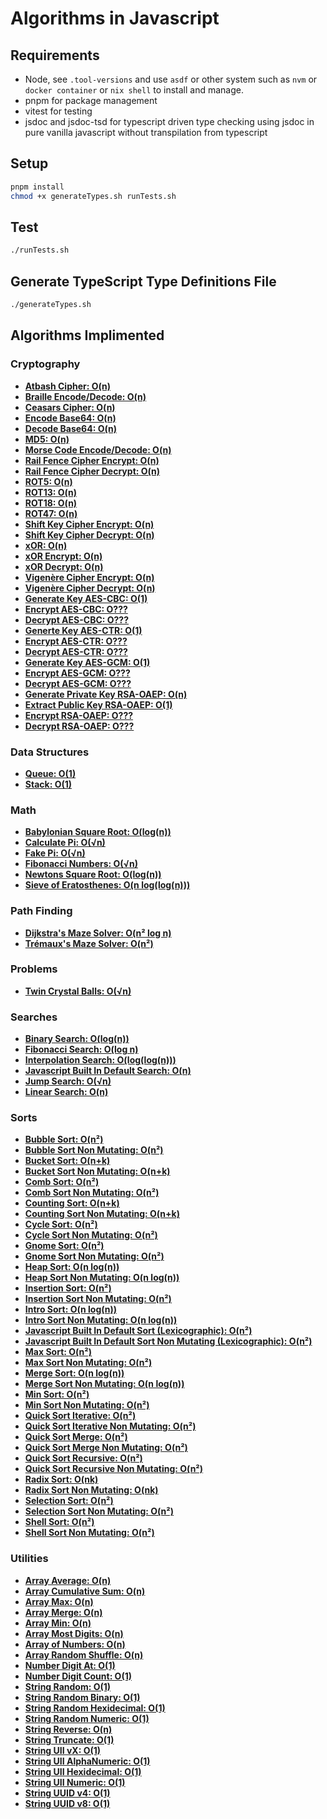 # Algorithms in Javascript

## Requirements
* Node, see `.tool-versions` and use `asdf` or other system such as `nvm` or `docker container` or `nix shell` to install and manage.
* pnpm for package management
* vitest for testing
* jsdoc and jsdoc-tsd for typescript driven type checking using jsdoc in pure vanilla javascript without transpilation from typescript

## Setup
```zsh
pnpm install
chmod +x generateTypes.sh runTests.sh
```

## Test
```zsh
./runTests.sh
```

## Generate TypeScript Type Definitions File
```zsh
./generateTypes.sh
```

## Algorithms Implimented

### Cryptography

* **[Atbash Cipher: O(n)](algorithms/cryptography/atbashCipher.js)**
* **[Braille Encode/Decode: O(n)](algorithms/cryptography/braille.js)**
* **[Ceasars Cipher: O(n)](algorithms/cryptography/ceasarsCipher.js)**
* **[Encode Base64: O(n)](algorithms/cryptography/base64.js)**
* **[Decode Base64: O(n)](algorithms/cryptography/base64.js)**
* **[MD5: O(n)](algorithms/cryptography/md5.js)**
* **[Morse Code Encode/Decode: O(n)](algorithms/cryptography/morseCode.js)**
* **[Rail Fence Cipher Encrypt: O(n)](algorithms/cryptography/railFenceCipher.js)**
* **[Rail Fence Cipher Decrypt: O(n)](algorithms/cryptography/railFenceCipher.js)**
* **[ROT5: O(n)](algorithms/cryptography/rot5.js)**
* **[ROT13: O(n)](algorithms/cryptography/rot13.js)**
* **[ROT18: O(n)](algorithms/cryptography/rot18.js)**
* **[ROT47: O(n)](algorithms/cryptography/rot47.js)**
* **[Shift Key Cipher Encrypt: O(n)](algorithms/cryptography/shiftKeyCipher.js)**
* **[Shift Key Cipher Decrypt: O(n)](algorithms/cryptography/shiftKeyCipher.js)**
* **[xOR: O(n)](algorithms/cryptography/xOR.js)**
* **[xOR Encrypt: O(n)](algorithms/cryptography/xOR.js)**
* **[xOR Decrypt: O(n)](algorithms/cryptography/xOR.js)**
* **[Vigenère Cipher Encrypt: O(n)](algorithms/cryptography/vigenereCipher.js)**
* **[Vigenère Cipher Decrypt: O(n)](algorithms/cryptography/vigenereCipher.js)**
* **[Generate Key AES-CBC: O(1)](algorithms/cryptography/encryptionAES-CBC.js)**
* **[Encrypt AES-CBC: O???](algorithms/cryptography/encryptionAES-CBC.js)**
* **[Decrypt AES-CBC: O???](algorithms/cryptography/encryptionAES-CBC.js)**
* **[Generte Key AES-CTR: O(1)](algorithms/cryptography/encryptionAES-CTR.js)**
* **[Encrypt AES-CTR: O???](algorithms/cryptography/encryptionAES-CTR.js)**
* **[Decrypt AES-CTR: O???](algorithms/cryptography/encryptionAES-CTR.js)**
* **[Generate Key AES-GCM: O(1)](algorithms/cryptography/encryptionAES-GCM.js)**
* **[Encrypt AES-GCM: O???](algorithms/cryptography/encryptionAES-GCM.js)**
* **[Decrypt AES-GCM: O???](algorithms/cryptography/encryptionAES-GCM.js)**
* **[Generate Private Key RSA-OAEP: O(n)](algorithms/cryptography/encryptionRSA-OAEP.js)**
* **[Extract Public Key RSA-OAEP: O(1)](algorithms/cryptography/encryptionRSA-OAEP.js)**
* **[Encrypt RSA-OAEP: O???](algorithms/cryptography/encryptionRSA-OAEP.js)**
* **[Decrypt RSA-OAEP: O???](algorithms/cryptography/encryptionRSA-OAEP.js)**

### Data Structures

* **[Queue: O(1)](algorithms/datastructures/queue.js)**
* **[Stack: O(1)](algorithms/datastructures/stack.js)**

### Math

* **[Babylonian Square Root: O(log(n))](algorithms/math/babylonianSquareRoot.js)**
* **[Calculate Pi: O(√n)](algorithms/math/calculatePi.js)**
* **[Fake Pi: O(√n)](algorithms/math/fakePi.js)**
* **[Fibonacci Numbers: O(√n)](algorithms/math/fibonacciNumbers.js)**
* **[Newtons Square Root: O(log(n))](algorithms/math/newtonsSquareRoot.js)**
* **[Sieve of Eratosthenes: O(n log(log(n)))](algorithms/math/sieveOfEratosthenes.js)**

### Path Finding

* **[Dijkstra's Maze Solver: O(n² log n)](algorithms/pathfinding/dijkstraMazeSolver.js)**
* **[Trémaux's Maze Solver: O(n²)](algorithms/pathfinding/tremauxsMazeSolver.js)**

### Problems

* **[Twin Crystal Balls: O(√n)](algorithms/problems/twinCrystalBalls.js)**

### Searches

* **[Binary Search: O(log(n))](algorithms/search/binarySearch.js)**
* **[Fibonacci Search: O(log n)](algorithms/search/fibonacciSearch.js)**
* **[Interpolation Search: O(log(log(n)))](algorithms/search/interpolationSearch.js)**
* **[Javascript Built In Default Search: O(n)](algorithms/search/javascriptSearch.js)**
* **[Jump Search: O(√n)](algorithms/search/jumpSearch.js)**
* **[Linear Search: O(n)](algorithms/search/linearSearch.js)**

### Sorts

* **[Bubble Sort: O(n²)](algorithms/sort/bubbleSort.js)**
* **[Bubble Sort Non Mutating: O(n²)](algorithms/sort/bubbleSort.js)**
* **[Bucket Sort: O(n+k)](algorithms/sort/bucketSort.js)**
* **[Bucket Sort Non Mutating: O(n+k)](algorithms/sort/bucketSort.js)**
* **[Comb Sort: O(n²)](algorithms/sort/combSort.js)**
* **[Comb Sort Non Mutating: O(n²)](algorithms/sort/combSort.js)**
* **[Counting Sort: O(n+k)](algorithms/sort/countingSort.js)**
* **[Counting Sort Non Mutating: O(n+k)](algorithms/sort/countingSort.js)**
* **[Cycle Sort: O(n²)](algorithms/sort/cycleSort.js)**
* **[Cycle Sort Non Mutating: O(n²)](algorithms/sort/cycleSort.js)**
* **[Gnome Sort: O(n²)](algorithms/sort/gnomeSort.js)**
* **[Gnome Sort Non Mutating: O(n²)](algorithms/sort/gnomeSort.js)**
* **[Heap Sort: O(n log(n))](algorithms/sort/heapSort.js)**
* **[Heap Sort Non Mutating: O(n log(n))](algorithms/sort/heapSort.js)**
* **[Insertion Sort: O(n²)](algorithms/sort/insertionSort.js)**
* **[Insertion Sort Non Mutating: O(n²)](algorithms/sort/insertionSort.js)**
* **[Intro Sort: O(n log(n))](algorithms/sort/introSort.js)**
* **[Intro Sort Non Mutating: O(n log(n))](algorithms/sort/introSort.js)**
* **[Javascript Built In Default Sort (Lexicographic): O(n²)](algorithms/sort/javascriptSort.js)**
* **[Javascript Built In Default Sort Non Mutating (Lexicographic): O(n²)](algorithms/sort/javascriptSort.js)**
* **[Max Sort: O(n²)](algorithms/sort/maxSort.js)**
* **[Max Sort Non Mutating: O(n²)](algorithms/sort/maxSort.js)**
* **[Merge Sort: O(n log(n))](algorithms/sort/mergeSort.js)**
* **[Merge Sort Non Mutating: O(n log(n))](algorithms/sort/mergeSort.js)**
* **[Min Sort: O(n²)](algorithms/sort/minSort.js)**
* **[Min Sort Non Mutating: O(n²)](algorithms/sort/minSort.js)**
* **[Quick Sort Iterative: O(n²)](algorithms/sort/quickSortIterative.js)**
* **[Quick Sort Iterative Non Mutating: O(n²)](algorithms/sort/quickSortIterative.js)**
* **[Quick Sort Merge: O(n²)](algorithms/sort/quickSortMerge.js)**
* **[Quick Sort Merge Non Mutating: O(n²)](algorithms/sort/quickSortMerge.js)**
* **[Quick Sort Recursive: O(n²)](algorithms/sort/quickSortRecursive.js)**
* **[Quick Sort Recursive Non Mutating: O(n²)](algorithms/sort/quickSortRecursive.js)**
* **[Radix Sort: O(nk)](algorithms/sort/radixSort.js)**
* **[Radix Sort Non Mutating: O(nk)](algorithms/sort/radixSort.js)**
* **[Selection Sort: O(n²)](algorithms/sort/selectionSort.js)**
* **[Selection Sort Non Mutating: O(n²)](algorithms/sort/selectionSort.js)**
* **[Shell Sort: O(n²)](algorithms/sort/shellSort.js)**
* **[Shell Sort Non Mutating: O(n²)](algorithms/sort/shellSort.js)**

### Utilities

* **[Array Average: O(n)](algorithms/util/arrayAverage.js)**
* **[Array Cumulative Sum: O(n)](algorithms/util/arrayCumulativeSum.js)**
* **[Array Max: O(n)](algorithms/util/arrayMax.js)**
* **[Array Merge: O(n)](algorithms/util/arrayMerge.js)**
* **[Array Min: O(n)](algorithms/util/arrayMin.js)**
* **[Array Most Digits: O(n)](algorithms/util/arrayMostDigits.js)**
* **[Array of Numbers: O(n)](algorithms/util/arrayOfNumbers.js)**
* **[Array Random Shuffle: O(n)](algorithms/util/arrayRandomShuffle.js)**
* **[Number Digit At: O(1)](algorithms/util/numberDigitAt.js)**
* **[Number Digit Count: O(1)](algorithms/util/numberDigitCount.js)**
* **[String Random: O(1)](algorithms/util/stringRandom.js)**
* **[String Random Binary: O(1)](algorithms/util/stringRandom.js)**
* **[String Random Hexidecimal: O(1)](algorithms/util/stringRandom.js)**
* **[String Random Numeric: O(1)](algorithms/util/stringRandom.js)**
* **[String Reverse: O(n)](algorithms/util/stringReverse.js)**
* **[String Truncate: O(1)](algorithms/util/stringTruncate.js)**
* **[String UII vX: O(1)](algorithms/util/stringUIIvX.js)**
* **[String UII AlphaNumeric: O(1)](algorithms/util/stringUIIvX.js)**
* **[String UII Hexidecimal: O(1)](algorithms/util/stringUIIvX.js)**
* **[String UII Numeric: O(1)](algorithms/util/stringUIIvX.js)**
* **[String UUID v4: O(1)](algorithms/util/stringUUIDv4.js)**
* **[String UUID v8: O(1)](algorithms/util/stringUUIDv8.js)**
